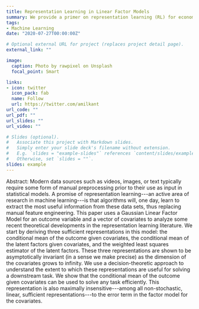 ```yaml
---
title: Representation Learning in Linear Factor Models
summary: We provide a primer on representation learning (RL) for econometricians. A promise of representation learning---an active area of research in machine learning---is that algorithms will, one day, learn to extract the most useful information from these data sets, thus replacing manual feature engineering. This paper uses a Gaussian Linear Factor Model for an outcome variable and a vector of covariates to analyze some recent theoretical developments in the representation learning literature. 
tags:
- Machine Learning
date: "2020-07-27T00:00:00Z"

# Optional external URL for project (replaces project detail page).
external_link: ""

image:
  caption: Photo by rawpixel on Unsplash
  focal_point: Smart

links:
- icon: twitter
  icon_pack: fab
  name: Follow
  url: https://twitter.com/amilkant
url_code: ""
url_pdf: ""
url_slides: ""
url_video: ""

# Slides (optional).
#   Associate this project with Markdown slides.
#   Simply enter your slide deck's filename without extension.
#   E.g. `slides = "example-slides"` references `content/slides/example-slides.md`.
#   Otherwise, set `slides = ""`.
slides: example
---
```


Abstract: Modern data sources such as videos, images, or text typically require some form of manual preprocessing prior to their use as input in statistical models. A promise of representation learning---an active area of research in machine learning---is that algorithms will, one day, learn to extract the most useful information from these data sets, thus replacing manual feature engineering. This paper uses a Gaussian Linear Factor Model for an outcome variable and a vector of covariates to analyze some recent theoretical developments in the representation learning literature. We start by deriving three sufficient representations in this model: the conditional mean of the outcome given covariates, the conditional mean of the latent factors given covariates, and the weighted least squares estimator of the latent factors. These three representations are shown to be  asymptotically invariant (in a sense we make precise) as the dimension of the covariates grows to infinity. We use a decision-theoretic approach to understand the extent to which these representations are useful for solving a downstream task. We show that the conditional mean of the outcome given covariates can be used to solve any task efficiently. This representation is also maximally insensitive---among all non-stochastic, linear, sufficient representations---to the error term in the factor model for the covariates.
